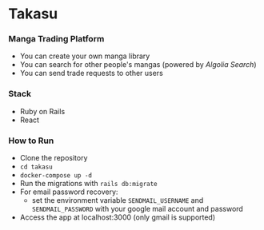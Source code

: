 # Takasu
### Manga Trading Platform

- You can create your own manga library
- You can search for other people's mangas (powered by *Algolia Search*)
- You can send trade requests to other users

### Stack

- Ruby on Rails
- React

### How to Run
* Clone the repository
* `cd takasu`
* `docker-compose up -d`
* Run the migrations with `rails db:migrate`
* For email password recovery:
  - set the environment variable `SENDMAIL_USERNAME` and `SENDMAIL_PASSWORD` with your google mail account and password
* Access the app at localhost:3000 (only gmail is supported)
